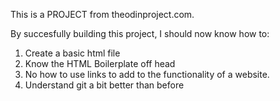 This is a PROJECT from theodinproject.com.

By succesfully building this project, I should now know how to:

1. Create a basic html file
2. Know the HTML Boilerplate off head
3. No how to use links to add to the functionality of a website.
4. Understand git a bit better than before